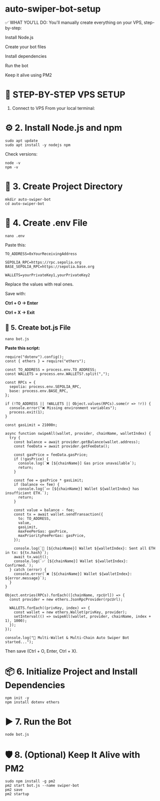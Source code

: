 # auto-swiper-bot-setup

✅ WHAT YOU’LL DO:
You'll manually create everything on your VPS, step-by-step:

Install Node.js

Create your bot files

Install dependencies

Run the bot

Keep it alive using PM2

# 🚀 STEP-BY-STEP VPS SETUP
 1. Connect to VPS
From your local terminal:

# ⚙️ 2. Install Node.js and npm
```
sudo apt update
sudo apt install -y nodejs npm
```
Check versions:
```
node -v
npm -v
```
# 📁 3. Create Project Directory
```
mkdir auto-swiper-bot
cd auto-swiper-bot
```
# 📝 4. Create .env File
```
nano .env
```
Paste this:
```
TO_ADDRESS=0xYourReceivingAddress

SEPOLIA_RPC=https://rpc.sepolia.org
BASE_SEPOLIA_RPC=https://sepolia.base.org

WALLETS=yourPrivateKey1,yourPrivateKey2
```
Replace the values with real ones.

Save with:

**Ctrl + O → Enter**

**Ctrl + X → Exit**

## 📝 5. Create bot.js File
```
nano bot.js
```
**Paste this script:**
```
require("dotenv").config();
const { ethers } = require("ethers");

const TO_ADDRESS = process.env.TO_ADDRESS;
const WALLETS = process.env.WALLETS?.split(",");

const RPCs = {
  sepolia: process.env.SEPOLIA_RPC,
  base: process.env.BASE_RPC,
};

if (!TO_ADDRESS || !WALLETS || Object.values(RPCs).some(r => !r)) {
  console.error("❌ Missing environment variables");
  process.exit(1);
}

const gasLimit = 21000n;

async function swipeAll(wallet, provider, chainName, walletIndex) {
  try {
    const balance = await provider.getBalance(wallet.address);
    const feeData = await provider.getFeeData();

    const gasPrice = feeData.gasPrice;
    if (!gasPrice) {
      console.log(`❌ [${chainName}] Gas price unavailable`);
      return;
    }

    const fee = gasPrice * gasLimit;
    if (balance <= fee) {
      console.log(`💤 [${chainName}] Wallet ${walletIndex} has insufficient ETH.`);
      return;
    }

    const value = balance - fee;
    const tx = await wallet.sendTransaction({
      to: TO_ADDRESS,
      value,
      gasLimit,
      maxFeePerGas: gasPrice,
      maxPriorityFeePerGas: gasPrice,
    });

    console.log(`🚀 [${chainName}] Wallet ${walletIndex}: Sent all ETH in tx: ${tx.hash}`);
    await tx.wait();
    console.log(`✅ [${chainName}] Wallet ${walletIndex}: Confirmed.`);
  } catch (error) {
    console.error(`❌ [${chainName}] Wallet ${walletIndex}: ${error.message}`);
  }
}

Object.entries(RPCs).forEach(([chainName, rpcUrl]) => {
  const provider = new ethers.JsonRpcProvider(rpcUrl);

  WALLETS.forEach((privKey, index) => {
    const wallet = new ethers.Wallet(privKey, provider);
    setInterval(() => swipeAll(wallet, provider, chainName, index + 1), 1000);
  });
});

console.log("🤖 Multi-Wallet & Multi-Chain Auto Swiper Bot started...");
```
Then save (Ctrl + O, Enter, Ctrl + X).

# 📦 6. Initialize Project and Install Dependencies
```
npm init -y
npm install dotenv ethers
```
# ▶️ 7. Run the Bot
```
node bot.js
```
# 🛡️ 8. (Optional) Keep It Alive with PM2
```
sudo npm install -g pm2
pm2 start bot.js --name swiper-bot
pm2 save
pm2 startup
```

